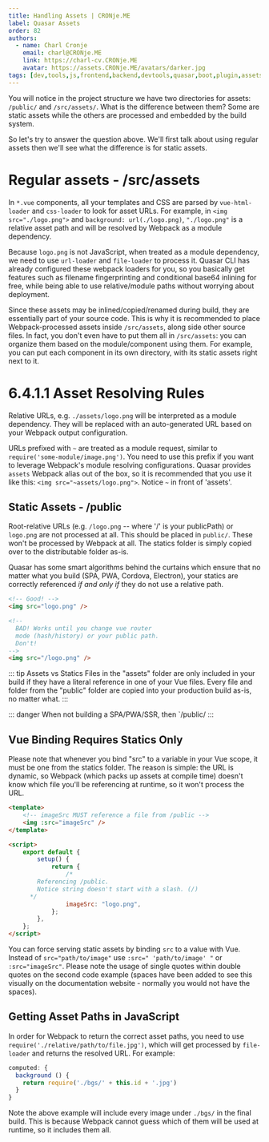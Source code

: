```yaml
---
title: Handling Assets | CRONje.ME
label: Quasar Assets
order: 82
authors:
  - name: Charl Cronje
    email: charl@CRONje.ME
    link: https://charl-cv.CRONje.ME
    avatar: https://assets.CRONje.ME/avatars/darker.jpg
tags: [dev,tools,js,frontend,backend,devtools,quasar,boot,plugin,assets]
---
```

You will notice in the project structure we have two directories for assets: `/public/` and `/src/assets/`. What is the difference between them? Some are static assets while the others are processed and embedded by the build system.

So let's try to answer the question above. We'll first talk about using regular assets then we'll see what the difference is for static assets.

# Regular assets - /src/assets

In `*.vue` components, all your templates and CSS are parsed by `vue-html-loader` and `css-loader` to look for asset URLs. For example, in `<img src="./logo.png">` and `background: url(./logo.png)`, `"./logo.png"` is a relative asset path and will be resolved by Webpack as a module dependency.

Because `logo.png` is not JavaScript, when treated as a module dependency, we need to use `url-loader` and `file-loader` to process it. Quasar CLI has already configured these webpack loaders for you, so you basically get features such as filename fingerprinting and conditional base64 inlining for free, while being able to use relative/module paths without worrying about deployment.

Since these assets may be inlined/copied/renamed during build, they are essentially part of your source code. This is why it is recommended to place Webpack-processed assets inside `/src/assets`, along side other source files. In fact, you don't even have to put them all in `/src/assets`: you can organize them based on the module/component using them. For example, you can put each component in its own directory, with its static assets right next to it.

# 6.4.1.1 Asset Resolving Rules

Relative URLs, e.g. `./assets/logo.png` will be interpreted as a module dependency. They will be replaced with an auto-generated URL based on your Webpack output configuration.

URLs prefixed with `~` are treated as a module request, similar to `require('some-module/image.png')`. You need to use this prefix if you want to leverage Webpack's module resolving configurations. Quasar provides `assets` Webpack alias out of the box, so it is recommended that you use it like this: `<img src="~assets/logo.png">`. Notice `~` in front of 'assets'.

## Static Assets - /public

Root-relative URLs (e.g. `/logo.png` -- where '/' is your publicPath) or `logo.png` are not processed at all. This should be placed in `public/`. These won't be processed by Webpack at all. The statics folder is simply copied over to the distributable folder as-is.

Quasar has some smart algorithms behind the curtains which ensure that no matter what you build (SPA, PWA, Cordova, Electron), your statics are correctly referenced _if and only if_ they do not use a relative path.

```html
<!-- Good! -->
<img src="logo.png" />

<!--
  BAD! Works until you change vue router
  mode (hash/history) or your public path.
  Don't!
-->
<img src="/logo.png" />
```

::: tip Assets vs Statics
Files in the "assets" folder are only included in your build if they have a literal reference in one of your Vue files.
Every file and folder from the "public" folder are copied into your production build as-is, no matter what.
:::

::: danger
When not building a SPA/PWA/SSR, then `/public/
:::

## Vue Binding Requires Statics Only

Please note that whenever you bind "src" to a variable in your Vue scope, it must be one from the statics folder. The reason is simple: the URL is dynamic, so Webpack (which packs up assets at compile time) doesn't know which file you'll be referencing at runtime, so it won't process the URL.

```html
<template>
    <!-- imageSrc MUST reference a file from /public -->
    <img :src="imageSrc" />
</template>

<script>
    export default {
        setup() {
            return {
                /*
        Referencing /public.
        Notice string doesn't start with a slash. (/)
      */
                imageSrc: "logo.png",
            };
        },
    };
</script>
```

You can force serving static assets by binding `src` to a value with Vue. Instead of `src="path/to/image"` use `:src=" 'path/to/image' "` or `:src="imageSrc"`. Please note the usage of single quotes within double quotes on the second code example (spaces have been added to see this visually on the documentation website - normally you would not have the spaces).

## Getting Asset Paths in JavaScript

In order for Webpack to return the correct asset paths, you need to use `require('./relative/path/to/file.jpg')`, which will get processed by `file-loader` and returns the resolved URL. For example:

```js
computed: {
  background () {
    return require('./bgs/' + this.id + '.jpg')
  }
}
```

Note the above example will include every image under `./bgs/` in the final build. This is because Webpack cannot guess which of them will be used at runtime, so it includes them all.
